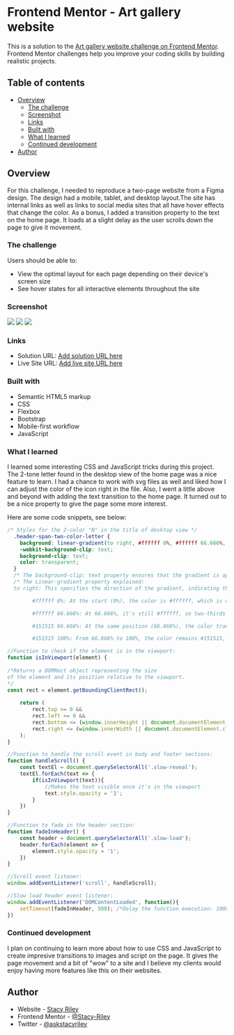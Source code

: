 # Frontend Mentor - Art gallery website

This is a solution to the [Art gallery website challenge on Frontend Mentor](https://www.frontendmentor.io/challenges/art-gallery-website-yVdrZlxyA). Frontend Mentor challenges help you improve your coding skills by building realistic projects. 

## Table of contents

- [Overview](#overview)
  - [The challenge](#the-challenge)
  - [Screenshot](#screenshot)
  - [Links](#links)
  - [Built with](#built-with)
  - [What I learned](#what-i-learned)
  - [Continued development](#continued-development)
- [Author](#author)

## Overview
For this challenge, I needed to reproduce a two-page website from a Figma design. The design had a mobile, tablet, and desktop layout.The site has internal links as well as links to social media sites that all have hover effects that change the color. As a bonus, I added a transition property to the text on the home page. It loads at a slight delay as the user scrolls down the page to give it movement.

### The challenge

Users should be able to:

- View the optimal layout for each page depending on their device's screen size
- See hover states for all interactive elements throughout the site

### Screenshot

![](./screenshot-desktop.png)
![](./screenshot-tablet.png)
![](./screenshot-mobile.png)

### Links

- Solution URL: [Add solution URL here](https://www.frontendmentor.io/solutions/responsive-2page-site-for-art-museum-EsEuZqCqt9)
- Live Site URL: [Add live site URL here](https://stacy-riley.github.io/art-gallery-website/)

### Built with

- Semantic HTML5 markup
- CSS
- Flexbox
- Bootstrap
- Mobile-first workflow
- JavaScript

### What I learned

I learned some interesting CSS and JavaScript tricks during this project. The 2-tone letter found in the desktop view of the home page was a nice feature to learn.  I had a chance to work with svg files as well and liked how I can adjust the color of the icon right in the file. Also, I went a little above and beyond with adding the text transition to the home page. It turned out to be a nice property to give the page some more interest.

Here are some code snippets, see below:

```css
/* Styles for the 2-color "N" in the title of desktop view */
  .header-span-two-color-letter {
    background: linear-gradient(to right, #ffffff 0%, #ffffff 66.666%, #151515 66.666%, #151515 100%);
    -webkit-background-clip: text;
    background-clip: text;
    color: transparent;
  }
  /* The background-clip: text property ensures that the gradient is applied only to the text content, and color: transparent makes the text color transparent, revealing the gradient background. */
  /* The Linear-gradient property explained:
  to right: This specifies the direction of the gradient, indicating that it should go from left to right.

		#ffffff 0%: At the start (0%), the color is #ffffff, which is white.

		#ffffff 66.666%: At 66.666%, it's still #ffffff, so two-thirds of the way, it's still white.

		#151515 66.666%: At the same position (66.666%), the color transitions to #151515, which is a dark gray.

		#151515 100%: From 66.666% to 100%, the color remains #151515, ensuring that the dark gray color continues to the end. */
```
```js
//Function to check if the element is in the viewport:
function isInViewport(element) {
	
/*Returns a DOMRect object representing the size 
of the element and its position relative to the viewport.
*/
const rect = element.getBoundingClientRect(); 
	
	return (
		rect.top >= 0 &&
		rect.left >= 0 &&
		rect.bottom <= (window.innerHeight || document.documentElement.clientHeight) &&
		rect.right <= (window.innerWidth || document.documentElement.clientWidth)
	);
}

//Function to handle the scroll event in body and footer sections:
function handleScroll() {
	const textEl = document.querySelectorAll('.slow-reveal');
	textEl.forEach(text => {
		if(isInViewport(text)){
			//Makes the text visible once it's in the viewport
			text.style.opacity = '1';
		}
	})
}

//Function to fade in the header section:
function fadeInHeader() {
	const header = document.querySelectorAll('.slow-load');
	header.forEach(element => {
		element.style.opacity = '1';
	})
}

//Scroll event listener:
window.addEventListener('scroll', handleScroll);

//Slow load header event listener:
window.addEventListener('DOMContentLoaded', function(){
	setTimeout(fadeInHeader, 500); /*Delay the function execution: 1000ms = 1 second)*/
})
```

### Continued development

I plan on continuing to learn more about how to use CSS and JavaScript to create impresive transitions to images and script on the page.  It gives the page movement and a bit of "wow" to a site and I believe my clients would enjoy having more features like this on their websites.

## Author

- Website - [Stacy Riley](https://www.createdbystacy.com)
- Frontend Mentor - [@Stacy-Riley](https://www.frontendmentor.io/profile/Stacy-Riley)
- Twitter - [@askstacyriley](https://twitter.com/AskStacyRiley)
